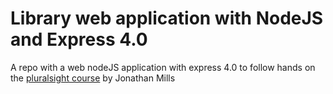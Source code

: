 # Library web application with NodeJS and Express 4.0

A repo with a web nodeJS application with express 4.0 to follow hands on the [pluralsight course](https://app.pluralsight.com/library/courses/nodejs-express-web-applications-update/table-of-contents) by Jonathan Mills

